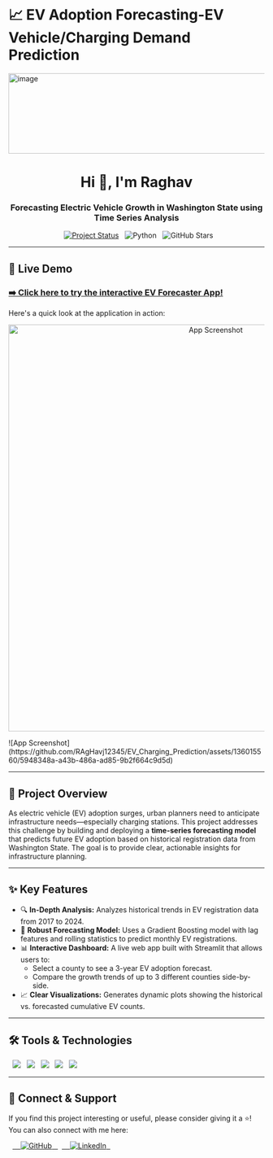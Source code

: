 # 📈 EV Adoption Forecasting-EV Vehicle/Charging Demand Prediction
<img width="1338" height="158" alt="image" src="https://github.com/user-attachments/assets/e5c22aae-3ca1-4b0a-8f75-f4b1b57d8228" />

<h1 align="center">Hi 👋, I'm Raghav</h1>
<h3 align="center">Forecasting Electric Vehicle Growth in Washington State using Time Series Analysis</h3>

<p align="center">
  <a href="https://evchargingprediction-tkfusxpyhmxkvkivseemmf.streamlit.app/"><img src="https://img.shields.io/badge/status-live demo-brightgreen?style=flat-square" alt="Project Status"/></a>
  <img src="https://img.shields.io/badge/Made%20with-Python-blue?style=flat-square&logo=python&logoColor=white" alt="Python"/>
  <img src="https://img.shields.io/github/stars/raghavj12345/EV-Adoption-Forecasting?style=social" alt="GitHub Stars"/>
</p>

---

## 🚀 Live Demo

### [➡️ Click here to try the interactive EV Forecaster App!](https://evchargingprediction-tkfusxpyhmxkvkivseemmf.streamlit.app/)

Here's a quick look at the application in action:

<p align="center">
  <img src="https://github.com/RAgHavj12345/EV_Charging_Prediction/assets/136015560/5948348a-a43b-486a-ad85-9b2f664c9d5d" width="800" alt="App Screenshot"/>
</p>
![App Screenshot](https://github.com/RAgHavj12345/EV_Charging_Prediction/assets/136015560/5948348a-a43b-486a-ad85-9b2f664c9d5d)

---

## 📌 Project Overview

As electric vehicle (EV) adoption surges, urban planners need to anticipate infrastructure needs—especially charging stations. This project addresses this challenge by building and deploying a **time-series forecasting model** that predicts future EV adoption based on historical registration data from Washington State. The goal is to provide clear, actionable insights for infrastructure planning.

---

## ✨ Key Features

- 🔍 **In-Depth Analysis:** Analyzes historical trends in EV registration data from 2017 to 2024.
- 🤖 **Robust Forecasting Model:** Uses a Gradient Boosting model with lag features and rolling statistics to predict monthly EV registrations.
- 📊 **Interactive Dashboard:** A live web app built with Streamlit that allows users to:
    - Select a county to see a 3-year EV adoption forecast.
    - Compare the growth trends of up to 3 different counties side-by-side.
- 📈 **Clear Visualizations:** Generates dynamic plots showing the historical vs. forecasted cumulative EV counts.

---

## 🛠️ Tools & Technologies

<p align="left">
  <a href="https://www.python.org/" target="_blank"><img src="https://img.shields.io/badge/Python-3776AB?style=for-the-badge&logo=python&logoColor=white"/></a>
  <a href="https://pandas.pydata.org/" target="_blank"><img src="https://img.shields.io/badge/Pandas-150458?style=for-the-badge&logo=pandas&logoColor=white"/></a>
  <a href="https://scikit-learn.org/" target="_blank"><img src="https://img.shields.io/badge/Scikit--Learn-F7931E?style=for-the-badge&logo=scikitlearn&logoColor=white"/></a>
  <a href="https://streamlit.io/" target="_blank"><img src="https://img.shields.io/badge/Streamlit-FF4B4B?style=for-the-badge&logo=streamlit&logoColor=white"/></a>
  <a href="https://matplotlib.org/" target="_blank"><img src="https://img.shields.io/badge/Matplotlib-3776AB?style=for-the-badge&logo=matplotlib&logoColor=white"/></a>
</p>

---

## 🤝 Connect & Support

If you find this project interesting or useful, please consider giving it a ⭐️! You can also connect with me here:

<p align="left">
  <a href="https://github.com/raghavj12345" target="_blank">
    <img src="https://img.shields.io/badge/GitHub-black?style=for-the-badge&logo=github&logoColor=white" alt="GitHub"/>
  </a>
  <a href="https://www.linkedin.com/in/raghav-joshi-687a02373" target="_blank">
    <img src="https://img.shields.io/badge/LinkedIn-blue?style=for-the-badge&logo=linkedin&logoColor=white" alt="LinkedIn"/>
  </a>
</p>
